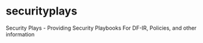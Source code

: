 # securityplays
Security Plays - Providing Security Playbooks For DF-IR, Policies, and other information 
